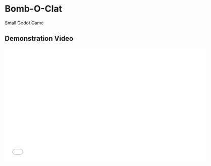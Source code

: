 # Bomb-O-Clat
Small Godot Game

## Demonstration Video

<iframe src="(https://player.vimeo.com/video/1057588667?h=9302b0a8d9&amp;badge=0&amp;autopause=0&amp;player_id=0&amp;app_id=58479)" width="640" height="360" frameborder="0" allow="autoplay; fullscreen" allowfullscreen></iframe>
